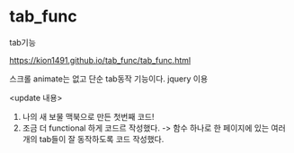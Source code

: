 # tab_func
 tab기능

https://kion1491.github.io/tab_func/tab_func.html

스크롤 animate는 없고 단순 tab동작 기능이다.
jquery 이용


<update 내용>
1. 나의 새 보물 맥북으로 만든 첫번째 코드!
2. 조금 더 functional 하게 코드르 작성했다. -> 함수 하나로 한 페이지에 있는 여러개의 tab들이 잘 동작하도록 코드 작성했다.

